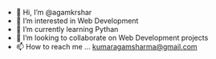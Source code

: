 - 👋 Hi, I’m @agamkrshar
- 👀 I’m interested in Web Development
- 🌱 I’m currently learning Pythan
- 💞️ I’m looking to collaborate on Web Development projects
- 📫 How to reach me ... kumaragamsharma@gmail.com

<!---
agamkrshar/agamkrshar is a ✨ special ✨ repository because its `README.md` (this file) appears on your GitHub profile.
You can click the Preview link to take a look at your changes.
--->
